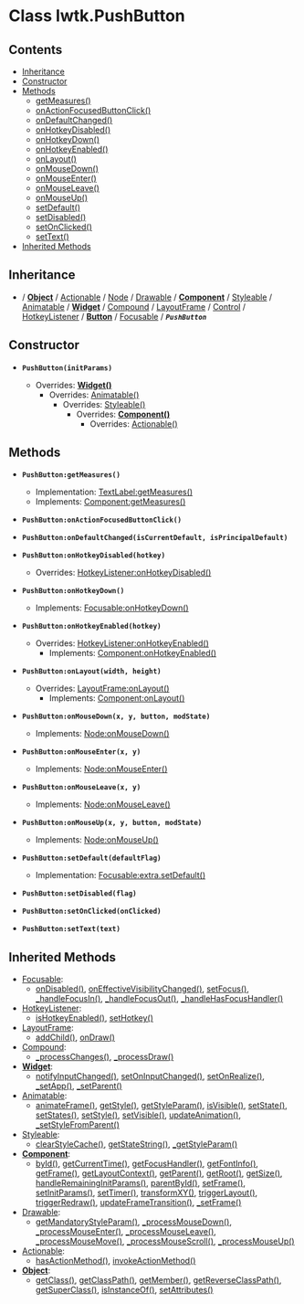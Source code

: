 # Class lwtk.PushButton


## Contents

   * [Inheritance](#inheritance)
   * [Constructor](#constructor)
   * [Methods](#methods)
      * [getMeasures()](#.getMeasures)
      * [onActionFocusedButtonClick()](#.onActionFocusedButtonClick)
      * [onDefaultChanged()](#.onDefaultChanged)
      * [onHotkeyDisabled()](#.onHotkeyDisabled)
      * [onHotkeyDown()](#.onHotkeyDown)
      * [onHotkeyEnabled()](#.onHotkeyEnabled)
      * [onLayout()](#.onLayout)
      * [onMouseDown()](#.onMouseDown)
      * [onMouseEnter()](#.onMouseEnter)
      * [onMouseLeave()](#.onMouseLeave)
      * [onMouseUp()](#.onMouseUp)
      * [setDefault()](#.setDefault)
      * [setDisabled()](#.setDisabled)
      * [setOnClicked()](#.setOnClicked)
      * [setText()](#.setText)
   * [Inherited Methods](#inherited-methods)


## Inheritance
   *  / **[Object](../lwtk/Object.md#inheritance)** / [Actionable](../lwtk/Actionable.md#inheritance) / [Node](../lwtk/Node.md#inheritance) / [Drawable](../lwtk/Drawable.md#inheritance) / **[Component](../lwtk/Component.md#inheritance)** / [Styleable](../lwtk/Styleable.md#inheritance) / [Animatable](../lwtk/Animatable.md#inheritance) / **[Widget](../lwtk/Widget.md#inheritance)** / [Compound](../lwtk/Compound.md#inheritance) / [LayoutFrame](../lwtk/LayoutFrame.md#inheritance) / [Control](../lwtk/Control.md#inheritance) / [HotkeyListener](../lwtk/HotkeyListener.md#inheritance) / **[Button](../lwtk/Button.md#inheritance)** / [Focusable](../lwtk/Focusable.md#inheritance) / _**`PushButton`**_

## Constructor
   * <span id=".new">**`PushButton(initParams)`**</span>

        * Overrides: **[Widget()](../lwtk/Widget.md#constructor)**
             * Overrides: [Animatable()](../lwtk/Animatable.md#constructor)
                  * Overrides: [Styleable()](../lwtk/Styleable.md#constructor)
                       * Overrides: **[Component()](../lwtk/Component.md#constructor)**
                            * Overrides: [Actionable()](../lwtk/Actionable.md#constructor)



## Methods
   * <span id=".getMeasures">**`PushButton:getMeasures()`**</span>

        * Implementation: [TextLabel:getMeasures()](../lwtk/TextLabel.md#getMeasures)
        * Implements: [Component:getMeasures()](../lwtk/Component.md#.getMeasures)


   * <span id=".onActionFocusedButtonClick">**`PushButton:onActionFocusedButtonClick()`**</span>


   * <span id=".onDefaultChanged">**`PushButton:onDefaultChanged(isCurrentDefault, isPrincipalDefault)`**</span>


   * <span id=".onHotkeyDisabled">**`PushButton:onHotkeyDisabled(hotkey)`**</span>

        * Overrides: [HotkeyListener:onHotkeyDisabled()](../lwtk/HotkeyListener.md#.onHotkeyDisabled)


   * <span id=".onHotkeyDown">**`PushButton:onHotkeyDown()`**</span>

        * Implements: [Focusable:onHotkeyDown()](../lwtk/Focusable.md#.onHotkeyDown)


   * <span id=".onHotkeyEnabled">**`PushButton:onHotkeyEnabled(hotkey)`**</span>

        * Overrides: [HotkeyListener:onHotkeyEnabled()](../lwtk/HotkeyListener.md#.onHotkeyEnabled)
             * Implements: [Component:onHotkeyEnabled()](../lwtk/Component.md#.onHotkeyEnabled)


   * <span id=".onLayout">**`PushButton:onLayout(width, height)`**</span>

        * Overrides: [LayoutFrame:onLayout()](../lwtk/LayoutFrame.md#.onLayout)
             * Implements: [Component:onLayout()](../lwtk/Component.md#.onLayout)


   * <span id=".onMouseDown">**`PushButton:onMouseDown(x, y, button, modState)`**</span>

        * Implements: [Node:onMouseDown()](../lwtk/Node.md#.onMouseDown)


   * <span id=".onMouseEnter">**`PushButton:onMouseEnter(x, y)`**</span>

        * Implements: [Node:onMouseEnter()](../lwtk/Node.md#.onMouseEnter)


   * <span id=".onMouseLeave">**`PushButton:onMouseLeave(x, y)`**</span>

        * Implements: [Node:onMouseLeave()](../lwtk/Node.md#.onMouseLeave)


   * <span id=".onMouseUp">**`PushButton:onMouseUp(x, y, button, modState)`**</span>

        * Implements: [Node:onMouseUp()](../lwtk/Node.md#.onMouseUp)


   * <span id=".setDefault">**`PushButton:setDefault(defaultFlag)`**</span>

        * Implementation: [Focusable:extra.setDefault()](../lwtk/Focusable.md#extra.setDefault)

   * <span id=".setDisabled">**`PushButton:setDisabled(flag)`**</span>


   * <span id=".setOnClicked">**`PushButton:setOnClicked(onClicked)`**</span>


   * <span id=".setText">**`PushButton:setText(text)`**</span>



## Inherited Methods
   * [Focusable](../lwtk/Focusable.md):
      * [onDisabled()](../lwtk/Focusable.md#.onDisabled), [onEffectiveVisibilityChanged()](../lwtk/Focusable.md#.onEffectiveVisibilityChanged), [setFocus()](../lwtk/Focusable.md#.setFocus), [_handleFocusIn()](../lwtk/Focusable.md#._handleFocusIn), [_handleFocusOut()](../lwtk/Focusable.md#._handleFocusOut), [_handleHasFocusHandler()](../lwtk/Focusable.md#._handleHasFocusHandler)
   * [HotkeyListener](../lwtk/HotkeyListener.md):
      * [isHotkeyEnabled()](../lwtk/HotkeyListener.md#.isHotkeyEnabled), [setHotkey()](../lwtk/HotkeyListener.md#.setHotkey)
   * [LayoutFrame](../lwtk/LayoutFrame.md):
      * [addChild()](../lwtk/LayoutFrame.md#.addChild), [onDraw()](../lwtk/LayoutFrame.md#.onDraw)
   * [Compound](../lwtk/Compound.md):
      * [_processChanges()](../lwtk/Compound.md#._processChanges), [_processDraw()](../lwtk/Compound.md#._processDraw)
   * **[Widget](../lwtk/Widget.md)**:
      * [notifyInputChanged()](../lwtk/Widget.md#.notifyInputChanged), [setOnInputChanged()](../lwtk/Widget.md#.setOnInputChanged), [setOnRealize()](../lwtk/Widget.md#.setOnRealize), [_setApp()](../lwtk/Widget.md#._setApp), [_setParent()](../lwtk/Widget.md#._setParent)
   * [Animatable](../lwtk/Animatable.md):
      * [animateFrame()](../lwtk/Animatable.md#.animateFrame), [getStyle()](../lwtk/Animatable.md#.getStyle), [getStyleParam()](../lwtk/Animatable.md#.getStyleParam), [isVisible()](../lwtk/Animatable.md#.isVisible), [setState()](../lwtk/Animatable.md#.setState), [setStates()](../lwtk/Animatable.md#.setStates), [setStyle()](../lwtk/Animatable.md#.setStyle), [setVisible()](../lwtk/Animatable.md#.setVisible), [updateAnimation()](../lwtk/Animatable.md#.updateAnimation), [_setStyleFromParent()](../lwtk/Animatable.md#._setStyleFromParent)
   * [Styleable](../lwtk/Styleable.md):
      * [clearStyleCache()](../lwtk/Styleable.md#.clearStyleCache), [getStateString()](../lwtk/Styleable.md#.getStateString), [_getStyleParam()](../lwtk/Styleable.md#._getStyleParam)
   * **[Component](../lwtk/Component.md)**:
      * [byId()](../lwtk/Component.md#.byId), [getCurrentTime()](../lwtk/Component.md#.getCurrentTime), [getFocusHandler()](../lwtk/Component.md#.getFocusHandler), [getFontInfo()](../lwtk/Component.md#.getFontInfo), [getFrame()](../lwtk/Component.md#.getFrame), [getLayoutContext()](../lwtk/Component.md#.getLayoutContext), [getParent()](../lwtk/Component.md#.getParent), [getRoot()](../lwtk/Component.md#.getRoot), [getSize()](../lwtk/Component.md#.getSize), [handleRemainingInitParams()](../lwtk/Component.md#.handleRemainingInitParams), [parentById()](../lwtk/Component.md#.parentById), [setFrame()](../lwtk/Component.md#.setFrame), [setInitParams()](../lwtk/Component.md#.setInitParams), [setTimer()](../lwtk/Component.md#.setTimer), [transformXY()](../lwtk/Component.md#.transformXY), [triggerLayout()](../lwtk/Component.md#.triggerLayout), [triggerRedraw()](../lwtk/Component.md#.triggerRedraw), [updateFrameTransition()](../lwtk/Component.md#.updateFrameTransition), [_setFrame()](../lwtk/Component.md#._setFrame)
   * [Drawable](../lwtk/Drawable.md):
      * [getMandatoryStyleParam()](../lwtk/Drawable.md#.getMandatoryStyleParam), [_processMouseDown()](../lwtk/Drawable.md#._processMouseDown), [_processMouseEnter()](../lwtk/Drawable.md#._processMouseEnter), [_processMouseLeave()](../lwtk/Drawable.md#._processMouseLeave), [_processMouseMove()](../lwtk/Drawable.md#._processMouseMove), [_processMouseScroll()](../lwtk/Drawable.md#._processMouseScroll), [_processMouseUp()](../lwtk/Drawable.md#._processMouseUp)
   * [Actionable](../lwtk/Actionable.md):
      * [hasActionMethod()](../lwtk/Actionable.md#.hasActionMethod), [invokeActionMethod()](../lwtk/Actionable.md#.invokeActionMethod)
   * **[Object](../lwtk/Object.md)**:
      * [getClass()](../lwtk/Object.md#.getClass), [getClassPath()](../lwtk/Object.md#.getClassPath), [getMember()](../lwtk/Object.md#.getMember), [getReverseClassPath()](../lwtk/Object.md#.getReverseClassPath), [getSuperClass()](../lwtk/Object.md#.getSuperClass), [isInstanceOf()](../lwtk/Object.md#.isInstanceOf), [setAttributes()](../lwtk/Object.md#.setAttributes)
